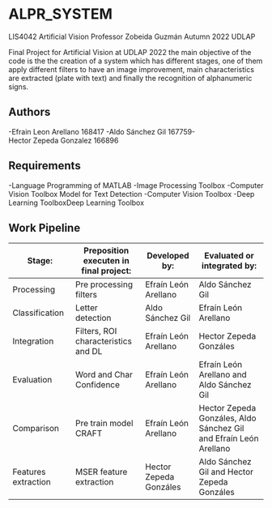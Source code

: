 
# ALPR_SYSTEM
LIS4042 Artificial Vision 
Professor Zobeida Guzmán 
Autumn 2022 UDLAP 

Final Project for Artificial Vision at UDLAP 2022 the main objective of the code is the the creation of a system which has different stages, one of them  apply different filters to have an image improvement, main characteristics are extracted (plate with text) and finally the recognition of alphanumeric signs.



## Authors

-Efrain Leon Arellano 168417 
-Aldo Sánchez Gil 167759​
-Hector Zepeda Gonzalez 166896



## Requirements

-Language Programming of MATLAB
-Image Processing Toolbox
-Computer Vision Toolbox Model for Text Detection
-Computer Vision Toolbox
-Deep Learning ToolboxDeep Learning Toolbox


## Work Pipeline

| Stage:| Preposition executen in final project:| Developed by:| Evaluated or integrated by:|
|------|--------------------------------------|----------------|---------------------------|
|Processing       |Pre processing filters                                        |Efraín León Arellano                 | Aldo Sánchez Gil                          |
|Classification       | Letter detection                                      |Aldo Sánchez Gil                |Efraín León Arellano                         |
|Integration       |Filters, ROI characteristics and DL                                       |Efraín León Arellano               | Hector Zepeda Gonzáles                        |
|Evaluation       |Word and Char Confidence                                       |Efraín León Arellano                 | Efraín León Arellano and Aldo Sánchez Gil                          |
|Comparison       |Pre train model CRAFT                                       |Efraín León Arellano               |Hector Zepeda Gonzáles, Aldo Sánchez Gil and Efraín León Arellano                           |
|Features extraction                 |MSER feature extraction                         | Hector Zepeda Gonzáles                                 |Aldo Sánchez Gil and Hector Zepeda Gonzáles               |
